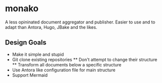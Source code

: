 # monako

A less opininated document aggregator and publisher. Easier to use and to adapt than Antora, Hugo, JBake and the likes.

## Design Goals

* Make it simple and stupid
* Git clone existing repositories
** Don't attempt to change their structure
** Transform all documents below a specific structure
* Use Antora like configuration file for main structure
* Support Mermaid
